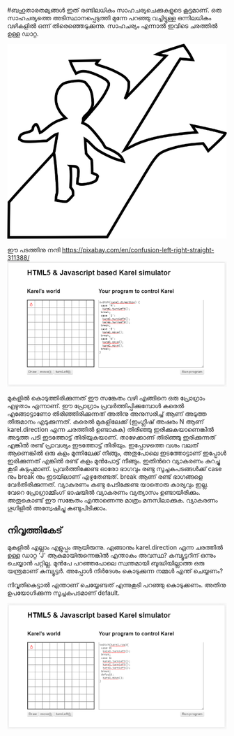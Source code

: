 #ബഹുതാരതമ്യങ്ങള്‍
ഇത് രണ്ടിലധികം സാഹചര്യചെക്കുകളുടെ കൂട്ടമാണ്. ഒരു സാഹചര്യത്തെ അടിസ്ഥാനപ്പെടുത്തി മുന്നേ പറഞ്ഞു വച്ചിട്ടുള്ള ഒന്നിലധികം വഴികളില്‍ ഒന്ന് തിരെഞ്ഞെടുക്കുന്നു. സാഹചര്യം എന്നാല്‍ ഇവിടെ ചരത്തില്‍ ഉള്ള ഡാറ്റ.

![ഒരു വഴി കണ്ടു പിടിക്കുന്ന ചിത്രം](images/ch06/switch.png)

ഈ പടത്തിനു നന്ദി https://pixabay.com/en/confusion-left-right-straight-311388/
![ബഹുതാരതമ്യങ്ങള്‍](images/ch06/30/01-switch.PNG)

മുകളില്‍ കൊടുത്തിരിക്കുന്നത് ഈ സങ്കേതം വഴി എങ്ങിനെ ഒരു പ്രോഗ്രാം എഴുതാം എന്നാണ്. ഈ പ്രോഗ്രാം പ്രവര്‍ത്തിപ്പിക്കുമ്പോള്‍ കരെല്‍ എങ്ങോട്ടാണോ തിരിഞ്ഞിരിക്കുന്നത് അതിനു അനുസരിച്ച് ആണ് അടുത്ത തീരുമാനം എടുക്കുന്നത്. 
കരെല്‍ മുകളിലേക്ക് (ഇംഗ്ലീഷ് അഷരം N ആണ് karel.direction എന്ന ചരത്തില്‍ ഉണ്ടാകുക) തിരിഞ്ഞു ഇരിക്കുകയാണെങ്കില്‍ അടുത്ത പടി ഇടത്തോട്ട് തിരിയുകയാണ്. താഴേക്കാണ് തിരിഞ്ഞു ഇരിക്കുന്നത് എങ്കില്‍ രണ്ട് പ്രാവശ്യം ഇടത്തോട്ട് തിരിയും. ഇപ്പോഴത്തെ വശം വലത് ആണെങ്കില്‍ ഒരു കളം മുന്നിലേക്ക് നീങ്ങും, അതുപോലെ ഇടത്തോട്ടാണ് ഇപ്പോള്‍ ഇരിക്കുന്നത് എങ്കില്‍ രണ്ട് കളം മുന്‍പോട്ട് നീങ്ങും. 
ഇതിന്‍റെ വ്യാകരണം കുറച്ചു കൂടി കടുപ്പമാണ്. പ്രവര്‍ത്തിക്കേണ്ട ഓരോ ഭാഗവും രണ്ടു സൂച്ചകപടങ്ങള്‍ക്ക് case നും break നും ഇടയിലാണ് എഴുതേണ്ടത്. break ആണ് രണ്ട് ഭാഗങ്ങളെ വേര്‍തിരിക്കുന്നത്. വ്യാകരണം കണ്ടു പേടിക്കേണ്ട യാതൊരു കാര്യവും ഇല്ല. വേറെ പ്രോഗ്രാമ്മിംഗ് ഭാഷയില്‍ വ്യാകരണം വ്യത്യാസം ഉണ്ടായിരിക്കും. അതുകൊണ്ട് ഈ സങ്കേതം എന്താണെന്നു മാത്രം മനസിലാക്കുക. വ്യാകരണം ഗൂഗിളില്‍ അന്വേഷിച്ചു കണ്ടുപിടിക്കാം.  

## നിവൃത്തികേട്

മുകളില്‍ എല്ലാം എളുപ്പം ആയിരുന്നു. എങ്ങാനും karel.direction എന്ന ചരത്തില്‍ ഉള്ള ഡാറ്റ 'J' ആകുമായിരുന്നെങ്കില്‍ എന്താകും അവസ്ഥ? കമ്പ്യൂട്ടറിന് ഒന്നും ചെയ്യാന്‍ പറ്റില്ല. മുന്‍പേ പറഞ്ഞപോലെ സ്വന്തമായി ബുദ്ധിയില്ലാത്ത ഒരു യന്ത്രമാണ് കമ്പ്യൂട്ടര്‍. അപ്പോള്‍ നിര്‍ദേശം കൊടുക്കുന്ന  നമ്മള്‍‍ എന്ത് ചെയ്യണം?

നിവൃതികെട്ടാല്‍ എന്താണ് ചെയ്യേണ്ടത് എന്നുകൂടി പറഞ്ഞു കൊടുക്കണം. അതിനു ഉപയോഗിക്കുന്ന സൂച്ചകപടമാണ് default.

![ബഹുതാരതമ്യങ്ങള്‍](images/ch06/30/02-switchDefault.PNG)
